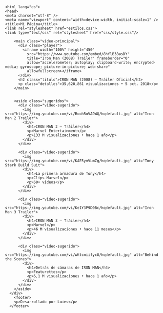   <!DOCTYPE html>
    <html lang="es">
    <head>
    <meta charset="utf-8" />
    <meta name="viewport" content="width=device-width, initial-scale=1" />
    <title>Mi Página</title>
    <link rel="stylesheet" href="estilos.css">
    <link type="text/css" rel="stylesheet" href="css/style.css"/>
</head>
    <body>
      <div class="container">

        <main class="video-principal">
          <div class="player">
            <iframe width="100%" height="450" 
              src="https://www.youtube.com/embed/8hYlB38asDY"
              title="Iron Man (2008) Trailer" frameborder="0"
              allow="accelerometer; autoplay; clipboard-write; encrypted-media; gyroscope; picture-in-picture; web-share"
              allowfullscreen></iframe>
          </div>
          <h2 class="titulo">IRON MAN (2008) — Tráiler Oficial</h2>
          <p class="detalles">35,620,861 visualizaciones • 5 oct. 2018</p>
        </main>


        <aside class="sugeridos">
          <div class="video-sugerido">
            <img src="https://img.youtube.com/vi/BoohRoVA9WQ/hqdefault.jpg" alt="Iron Man 2 Trailer">
            <div>
              <h4>IRON MAN 2 — Tráiler</h4>
              <p>Marvel Entertainment</p>
              <p>133 M visualizaciones • hace 1 año</p>
            </div>
          </div>

          <div class="video-sugerido">
            <img src="https://img.youtube.com/vi/KAE5ymVLmZg/hqdefault.jpg" alt="Tony Stark Build Suit">
            <div>
              <h4>La primera armadura de Tony</h4>
              <p>Clips Marvel</p>
              <p>50+ videos</p>
            </div>
          </div>

          <div class="video-sugerido">
            <img src="https://img.youtube.com/vi/Ke1Y3P9D0Bc/hqdefault.jpg" alt="Iron Man 3 Trailer">
            <div>
              <h4>IRON MAN 3 — Tráiler</h4>
              <p>Marvel</p>
              <p>46 M visualizaciones • hace 11 meses</p>
            </div>
          </div>

          <div class="video-sugerido">
            <img src="https://img.youtube.com/vi/wKtcmiifycU/hqdefault.jpg" alt="Behind the Scenes">
            <div>
              <h4>Detrás de cámaras de IRON MAN</h4>
              <p>Featurettes</p>
              <p>6,1 M visualizaciones • hace 1 año</p>
            </div>
          </div>
        </aside>
      </div>
        <footer>
        <p>Desarrollado por Luies</p>
      </footer>
</body>
    </html>
